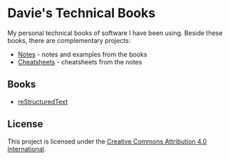 # Davie's Technical Books

My personal technical books of software I have been using. Beside these books,
there are complementary projects:

* [Notes][notes] - notes and examples from the books
* [Cheatsheets][cheatsheets] - cheatsheets from the notes

[notes]: https://github.com/daviebadger/notes
[cheatsheets]: https://github.com/daviebadger/cheatsheets

## Books

* [reStructuredText](restructuredtext/restructuredtext.rst)

## License

This project is licensed under the [Creative Commons Attribution 4.0 International](LICENSE).
